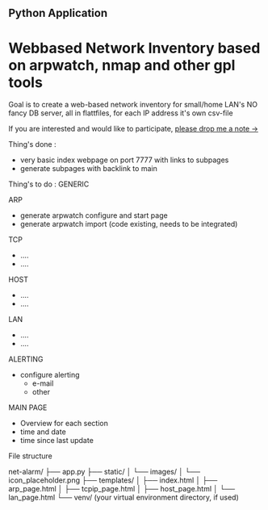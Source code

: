 ## Python Application
# Webbased Network Inventory based on arpwatch, nmap and other gpl tools

Goal is to create a web-based network inventory for small/home LAN's
NO fancy DB server, all in flattfiles, for each IP address it's own csv-file

If you are interested and would like to participate, [please drop me a note ->](https://www.fischerman.ch/?page_id=11)


Thing's done : 
- very basic index webpage on port 7777 with links to subpages
- generate subpages with backlink to main


Thing's to do : 
GENERIC

ARP
- generate arpwatch configure and start page
- generate arpwatch import (code existing, needs to be integrated)

TCP
- ....
- ....

HOST
- ....
- ....

LAN
- ....
- ....

ALERTING
- configure alerting
    - e-mail
    - other 

MAIN PAGE
- Overview for each section
- time and date
- time since last update 


File structure 

net-alarm/
├── app.py
├── static/
│   └── images/
│       └── icon_placeholder.png
├── templates/
│   ├── index.html
│   ├── arp_page.html
│   ├── tcpip_page.html
│   ├── host_page.html
│   └── lan_page.html
└── venv/ (your virtual environment directory, if used)

